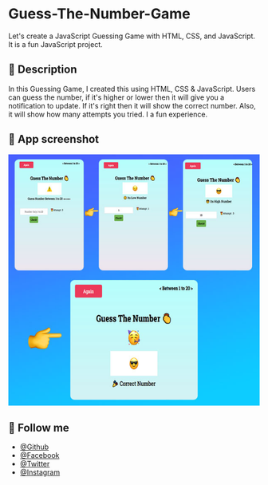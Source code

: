 # Guess-The-Number-Game

Let's create a JavaScript Guessing Game with HTML, CSS, and JavaScript. It is a
fun JavaScript project.

## 📝 Description

In this Guessing Game, I created this using HTML, CSS & JavaScript. Users can
guess the number, if it's higher or lower then it will give you a notification
to update. If it's right then it will show the correct number. Also, it will
show how many attempts you tried. I a fun experience.

## 🥰 App screenshot

![Logo](https://github.com/shovoalways/Guess-Game/blob/main/guessthenumber/img/screenshot.jpg?raw=true)

## 🥰 Follow me

- [@Github](https://github.com/shovoalways/)
- [@Facebook](https://facebook.com/shovoalways/)
- [@Twitter](https://twitter.com/shovoalways/)
- [@Instagram](https://instagram.com/shovoalways/)
